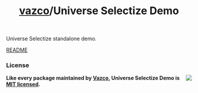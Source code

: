 <h1 align="center">
    <a href="https://github.com/vazco">vazco</a>/Universe Selectize Demo
</h1>

&nbsp;

Universe Selectize standalone demo.

[README](https://github.com/vazco/meteor-universe-selectize)

### License

<img src="https://vazco.eu/banner.png" align="right">

**Like every package maintained by [Vazco](https://vazco.eu/), Universe Selectize Demo is [MIT licensed](https://github.com/vazco/uniforms/blob/master/LICENSE).**
